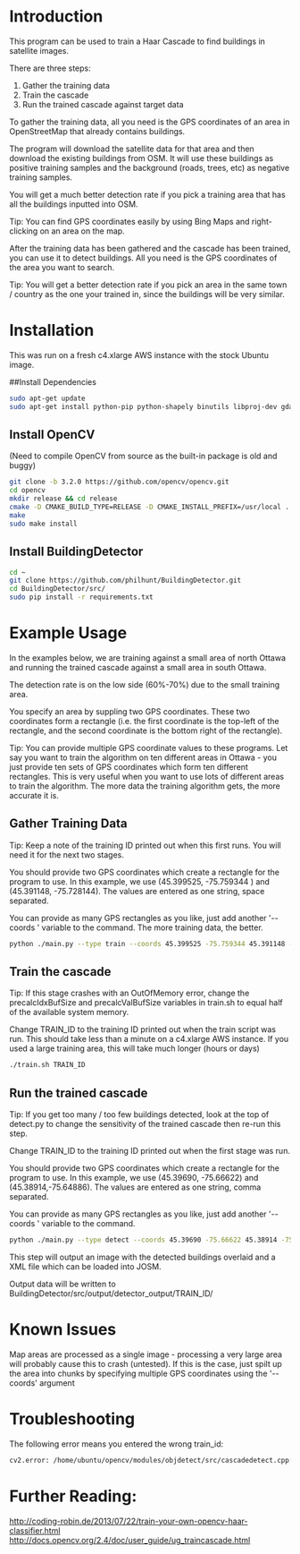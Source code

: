 # Introduction

This program can be used to train a Haar Cascade to find buildings in satellite images.

There are three steps:

1. Gather the training data
2. Train the cascade
3. Run the trained cascade against target data

To gather the training data, all you need is the GPS coordinates of an area in OpenStreetMap that already contains buildings. 

The program will download the satellite data for that area and then download the existing buildings from OSM. It will use these buildings as positive training samples and the background (roads, trees, etc) as negative training samples.

You will get a much better detection rate if you pick a training area that has all the buildings inputted into OSM.

Tip: You can find GPS coordinates easily by using Bing Maps and right-clicking on an area on the map.

After the training data has been gathered and the cascade has been trained, you can use it to detect buildings. All you need is the GPS coordinates of the area you want to search.

Tip: You will get a better detection rate if you pick an area in the same town / country as the one your trained in, since the buildings will be very similar.

# Installation

This was run on a fresh c4.xlarge AWS instance with the stock Ubuntu image.

##Install Dependencies

```bash
sudo apt-get update 
sudo apt-get install python-pip python-shapely binutils libproj-dev gdal-bin cmake python-opencv
```

## Install OpenCV

(Need to compile OpenCV from source as the built-in package is old and buggy)

```bash
git clone -b 3.2.0 https://github.com/opencv/opencv.git
cd opencv
mkdir release && cd release
cmake -D CMAKE_BUILD_TYPE=RELEASE -D CMAKE_INSTALL_PREFIX=/usr/local ..
make
sudo make install
```

## Install BuildingDetector

```bash
cd ~
git clone https://github.com/philhunt/BuildingDetector.git
cd BuildingDetector/src/
sudo pip install -r requirements.txt
```

# Example Usage

In the examples below, we are training against a small area of north Ottawa and running the trained cascade against a small area in south Ottawa.

The detection rate is on the low side (60%-70%) due to the small training area.

You specify an area by suppling two GPS coordinates. These two coordinates form a rectangle (i.e. the first coordinate is the top-left of the rectangle, and the second coordinate is the bottom right of the rectangle).

Tip: You can provide multiple GPS coordinate values to these programs. Let say you want to train the algorithm on ten different areas in Ottawa - you just provide ten sets of GPS coordinates which form ten different rectangles. This is very useful when you want to use lots of different areas to train the algorithm. The more data the training algorithm gets, the more accurate it is. 


## Gather Training Data

Tip: Keep a note of the training ID printed out when this first runs. You will need it for the next two stages.

You should provide two GPS coordinates which create a rectangle for the program to use. In this example, we use (45.399525, -75.759344 ) and (45.391148, -75.728144). The values are entered as one string, space separated.

You can provide as many GPS rectangles as you like, just add another '--coords ' variable to the command. The more training data, the better.

```bash
python ./main.py --type train --coords 45.399525 -75.759344 45.391148 -75.728144
```

## Train the cascade 

Tip: If this stage crashes with an OutOfMemory error, change the precalcIdxBufSize and precalcValBufSize variables in train.sh to equal half of the available system memory.

Change TRAIN_ID to the training ID printed out when the train script was run. This should take less than a minute on a c4.xlarge AWS instance. If you used a large training area, this will take much longer (hours or days)

```bash
./train.sh TRAIN_ID
```

## Run the trained cascade

Tip: If you get too many / too few buildings detected, look at the top of detect.py to change the sensitivity of the trained cascade then re-run this step.

Change TRAIN_ID to the training ID printed out when the first stage was run. 

You should provide two GPS coordinates which create a rectangle for the program to use. In this example, we use (45.39690, -75.66622) and (45.38914,-75.64886). The values are entered as one string, comma separated.

You can provide as many GPS rectangles as you like, just add another '--coords ' variable to the command.

```bash
python ./main.py --type detect --coords 45.39690 -75.66622 45.38914 -75.64886 --train_id TRAIN_ID
```

This step will output an image with the detected buildings overlaid and a XML file which can be loaded into JOSM.

Output data will be written to BuildingDetector/src/output/detector_output/TRAIN_ID/

# Known Issues

Map areas are processed as a single image - processing a very large area will probably cause this to crash (untested). If this is the case, just spilt up the area into chunks by specifying multiple GPS coordinates using the '--coords' argument

# Troubleshooting

The following error means you entered the wrong train_id:

```bash
cv2.error: /home/ubuntu/opencv/modules/objdetect/src/cascadedetect.cpp:1681: error: (-215) !empty() in function detectMultiScale
```

# Further Reading:
http://coding-robin.de/2013/07/22/train-your-own-opencv-haar-classifier.html
http://docs.opencv.org/2.4/doc/user_guide/ug_traincascade.html
